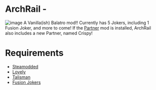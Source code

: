 # ArchRail - 
![image](https://github.com/user-attachments/assets/9e79212d-1fbe-4fb8-be3c-540398c50e90)
A Vanilla(ish) Balatro mod!!
Currently has 5 Jokers, including 1 Fusion Joker, and more to come!
If the [Partner](https://github.com/Icecanno/Partner-API/tree/main) mod is installed, ArchRail also includes a new Partner, named Crispy!

# Requirements
- [Steamodded](https://github.com/Steamopollys/Steamodded)
- [Lovely](https://github.com/ethangreen-dev/lovely-injector)
- [Talisman](https://github.com/MathIsFun0/Talisman)
- [Fusion Jokers](https://github.com/wingedcatgirl/Fusion-Jokers)
